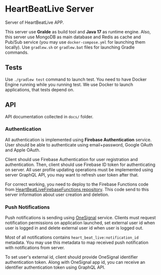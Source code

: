 # HeartBeatLive Server
Server of HeartBeatLive APP.

This server use **Gralde** as build tool and **Java 17** as runtime engine.
Also, this server use MongoDB as main database and Redis as cache and Pub/Sub service (you may use `docker-compose.yml` for launching them locally).
Use `gradlew.sh` or `gradlew.bat` files for launching Gradle commands.

## Tests
Use `./gradlew test` command to launch test.
You need to have Docker Engine running while you running test.
We use Docker to launch applications, that tests depend on.

## API
API documentation collected in `docs/` folder.

### Authentication
All authentication is implemented using **Firebase Authentication** service.
User should be able to authenticate using email+password, Google OAuth and Apple OAuth.

Client should use Firebase Authentication for user registration and authentication.
Then, client should use Firebase ID token for authenticating on server.
All user profile updating operations must be implemented using server GraphQL API, you may want to refresh user token after that.

For correct working, you need to deploy to the Firebase Functions code from [HeartBeatLiveFirebaseFunctions repository](https://github.com/HeartBeatLive/HeartBeatLiveFirebaseFunctions).
This code send to this server information about user creation and deletion.

### Push Notifications
Push notifications is sending using [OneSignal](https://onesignal.com) service.
Clients must request notification permissions on application launched, set external user id when user is logged in and delete external user id when user is logged out.

Most of all notifications contains `heart_beat_live:notification_id` metadata.
You may use this metadata to map received push notification with notifications from server.

To set user's external id, client should provide OneSignal identifier authentication token.
Along with OneSignal app id, you can receive an identifier authentication token using GraphQL API.